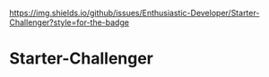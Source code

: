 https://img.shields.io/github/issues/Enthusiastic-Developer/Starter-Challenger?style=for-the-badge
# Starter-Challenger
